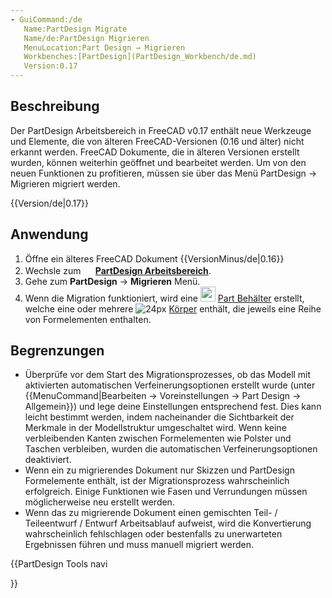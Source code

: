 ```yaml
---
- GuiCommand:/de
   Name:PartDesign Migrate
   Name/de:PartDesign Migrieren
   MenuLocation:Part Design → Migrieren
   Workbenches:[PartDesign](PartDesign_Workbench/de.md)
   Version:0.17
---
```


## Beschreibung

Der PartDesign Arbeitsbereich in FreeCAD v0.17 enthält neue Werkzeuge und Elemente, die von älteren FreeCAD-Versionen (0.16 und älter) nicht erkannt werden. FreeCAD Dokumente, die in älteren Versionen erstellt wurden, können weiterhin geöffnet und bearbeitet werden. Um von den neuen Funktionen zu profitieren, müssen sie über das Menü PartDesign → Migrieren migriert werden.


{{Version/de|0.17}}

## Anwendung

1.  Öffne ein älteres FreeCAD Dokument {{VersionMinus/de|0.16}}
2.  Wechsle zum **<img src="images/Workbench_PartDesign.svg" width=16px> [PartDesign Arbeitsbereich](PartDesign_Workbench/de.md)**.
3.  Gehe zum **PartDesign** → **Migrieren** Menü.
4.  Wenn die Migration funktioniert, wird eine <img alt="" src=images/Std_Part.svg  style="width:24px;"> [Part Behälter](Std_Part/de.md) erstellt, welche eine oder mehrere ![ 24px](images/_PartDesign_Body.png ) [Körper](PartDesign_Body/de.md) enthält, die jeweils eine Reihe von Formelementen enthalten.

## Begrenzungen

-   Überprüfe vor dem Start des Migrationsprozesses, ob das Modell mit aktivierten automatischen Verfeinerungsoptionen erstellt wurde (unter {{MenuCommand|Bearbeiten → Voreinstellungen → Part Design → Allgemein}}) und lege deine Einstellungen entsprechend fest. Dies kann leicht bestimmt werden, indem nacheinander die Sichtbarkeit der Merkmale in der Modellstruktur umgeschaltet wird. Wenn keine verbleibenden Kanten zwischen Formelementen wie Polster und Taschen verbleiben, wurden die automatischen Verfeinerungsoptionen deaktiviert.
-   Wenn ein zu migrierendes Dokument nur Skizzen und PartDesign Formelemente enthält, ist der Migrationsprozess wahrscheinlich erfolgreich. Einige Funktionen wie Fasen und Verrundungen müssen möglicherweise neu erstellt werden.
-   Wenn das zu migrierende Dokument einen gemischten Teil- / Teileentwurf / Entwurf Arbeitsablauf aufweist, wird die Konvertierung wahrscheinlich fehlschlagen oder bestenfalls zu unerwarteten Ergebnissen führen und muss manuell migriert werden.


<div class="mw-translate-fuzzy">





</div>


{{PartDesign Tools navi

}} 
